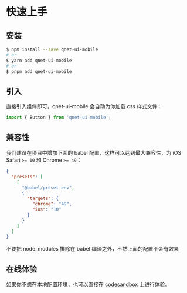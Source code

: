 # 快速上手

## 安装

```bash
$ npm install --save qnet-ui-mobile
# or
$ yarn add qnet-ui-mobile
# or
$ pnpm add qnet-ui-mobile
```

## 引入

直接引入组件即可，qnet-ui-mobile 会自动为你加载 css 样式文件：

```js
import { Button } from 'qnet-ui-mobile';
```

## 兼容性

我们建议在项目中增加下面的 babel 配置，这样可以达到最大兼容性，为 iOS Safari `>= 10` 和 Chrome `>= 49`：

```json
{
  "presets": [
    [
      "@babel/preset-env",
      {
        "targets": {
          "chrome": "49",
          "ios": "10"
        }
      }
    ]
  ]
}
```

<Alert type="warning">
  不要把 node_modules 排除在 babel 编译之外，不然上面的配置不会有效果
</Alert>

## 在线体验

如果你不想在本地配置环境，也可以直接在 [codesandbox](https://codesandbox.io/s/qnet-ui-mobile-v0410d?file=/src/App.js) 上进行体验。

